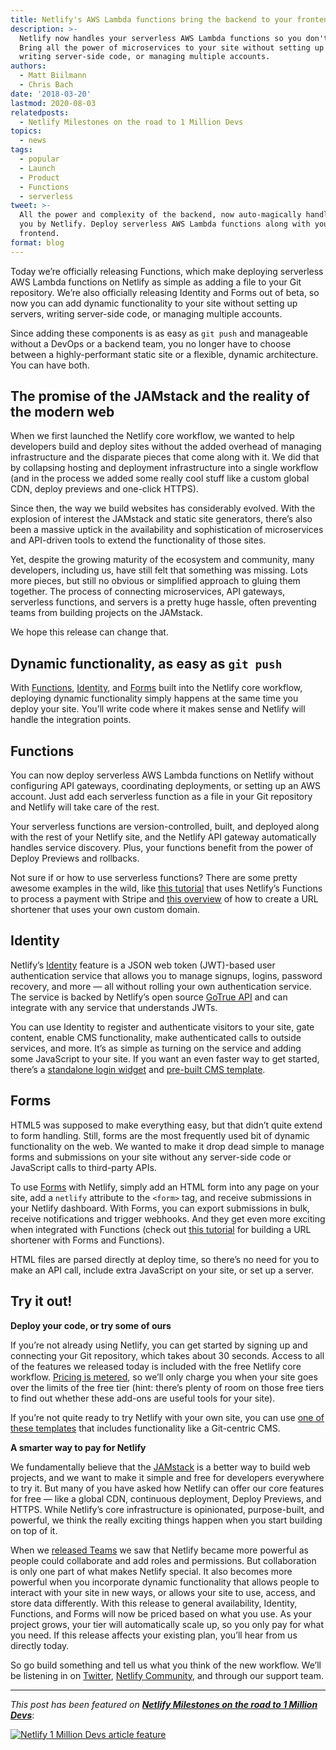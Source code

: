 ```yaml
---
title: Netlify's AWS Lambda functions bring the backend to your frontend workflow
description: >-
  Netlify now handles your serverless AWS Lambda functions so you don't have to.
  Bring all the power of microservices to your site without setting up servers,
  writing server-side code, or managing multiple accounts.
authors:
  - Matt Biilmann
  - Chris Bach
date: '2018-03-20'
lastmod: 2020-08-03
relatedposts:
  - Netlify Milestones on the road to 1 Million Devs
topics:
  - news
tags:
  - popular
  - Launch
  - Product
  - Functions
  - serverless
tweet: >-
  All the power and complexity of the backend, now auto-magically handled for
  you by Netlify. Deploy serverless AWS Lambda functions along with your
  frontend.
format: blog
---
```

Today we’re officially releasing Functions, which make deploying serverless AWS Lambda functions on Netlify as simple as adding a file to your Git repository. We’re also officially releasing Identity and Forms out of beta, so now you can add dynamic functionality to your site without setting up servers, writing server-side code, or managing multiple accounts.

Since adding these components is as easy as `git push` and manageable without a DevOps or a backend team, you no longer have to choose between a highly-performant static site or a flexible, dynamic architecture. You can have both.

## The promise of the JAMstack and the reality of the modern web

When we first launched the Netlify core workflow, we wanted to help developers build and deploy sites without the added overhead of managing infrastructure and the disparate pieces that come along with it. We did that by collapsing hosting and deployment infrastructure into a single workflow (and in the process we added some really cool stuff like a custom global CDN, deploy previews and one-click HTTPS).

Since then, the way we build websites has considerably evolved. With the explosion of interest the JAMstack and static site generators, there’s also been a massive uptick in the availability and sophistication of microservices and API-driven tools to extend the functionality of those sites.

Yet, despite the growing maturity of the ecosystem and community, many developers, including us, have still felt that something was missing. Lots more pieces, but still no obvious or simplified approach to gluing them together. The process of connecting microservices, API gateways, serverless functions, and servers is a pretty huge hassle, often preventing teams from building projects on the JAMstack.

We hope this release can change that.

## Dynamic functionality, as easy as `git push`

With [Functions](https://www.netlify.com/docs/functions), [Identity](https://www.netlify.com/docs/identity/), and [Forms](https://www.netlify.com/docs/form-handling/) built into the Netlify core workflow, deploying dynamic functionality simply happens at the same time you deploy your site. You’ll write code where it makes sense and Netlify will handle the integration points.

## Functions

You can now deploy serverless AWS Lambda functions on Netlify without configuring API gateways, coordinating deployments, or setting up an AWS account. Just add each serverless function as a file in your Git repository and Netlify will take care of the rest.

Your serverless functions are version-controlled, built, and deployed along with the rest of your Netlify site, and the Netlify API gateway automatically handles service discovery. Plus, your functions benefit from the power of Deploy Previews and rollbacks.

Not sure if or how to use serverless functions? There are some pretty awesome examples in the wild, like [this tutorial](https://macarthur.me/posts/building-a-lambda-function-with-netlify/) that uses Netlify’s Functions to process a payment with Stripe and [this overview](/blog/2018/03/19/create-your-own-url-shortener-with-netlifys-forms-and-functions/) of how to create a URL shortener that uses your own custom domain.

## Identity

Netlify’s [Identity](https://www.netlify.com/docs/identity/) feature is a JSON web token (JWT)-based user authentication service that allows you to manage signups, logins, password recovery, and more — all without rolling your own authentication service. The service is backed by Netlify’s open source [GoTrue API](https://github.com/netlify/gotrue) and can integrate with any service that understands JWTs.

You can use Identity to register and authenticate visitors to your site, gate content, enable CMS functionality, make authenticated calls to outside services, and more. It’s as simple as turning on the service and adding some JavaScript to your site. If you want an even faster way to get started, there’s a [standalone login widget](https://identity.netlify.com/) and [pre-built CMS template](https://app.netlify.com/start/deploy?repository=https://github.com/netlify-templates/one-click-hugo-cms&stack=cms#_ga=2.109621189.1985692033.1520268158-1359106690.1505249588).

## Forms

HTML5 was supposed to make everything easy, but that didn’t quite extend to form handling. Still, forms are the most frequently used bit of dynamic functionality on the web. We wanted to make it drop dead simple to manage forms and submissions on your site without any server-side code or JavaScript calls to third-party APIs.

To use [Forms](https://www.netlify.com/docs/form-handling/) with Netlify, simply add an HTML form into any page on your site, add a `netlify` attribute to the `<form>` tag, and receive submissions in your Netlify dashboard. With Forms, you can export submissions in bulk, receive notifications and trigger webhooks. And they get even more exciting when integrated with Functions (check out [this tutorial](https://www.netlify.com/blog/2018/03/19/create-your-own-url-shortener-with-netlifys-forms-and-functions/) for building a URL shortener with Forms and Functions).

HTML files are parsed directly at deploy time, so there’s no need for you to make an API call, include extra JavaScript on your site, or set up a server.

## Try it out!

**Deploy your code, or try some of ours**

If you’re not already using Netlify, you can get started by signing up and connecting your Git repository, which takes about 30 seconds. Access to all of the features we released today is included with the free Netlify core workflow. [Pricing is metered](https://www.netlify.com/pricing/), so we’ll only charge you when your site goes over the limits of the free tier (hint: there’s plenty of room on those free tiers to find out whether these add-ons are useful tools for your site).

If you’re not quite ready to try Netlify with your own site, you can use [one of](http://templates.netlify.com/) [these templates](http://templates.netlify.com/) that includes functionality like a Git-centric CMS.

**A smarter way to pay for Netlify**

We fundamentally believe that the [JAMstack](http://www.jamstack.org) is a better way to build web projects, and we want to make it simple and free for developers everywhere to try it. But many of you have asked how Netlify can offer our core features for free — like a global CDN, continuous deployment, Deploy Previews, and HTTPS. While Netlify’s core infrastructure is opinionated, purpose-built, and powerful, we think the really exciting things happen when you start building on top of it.

When we [released Teams](https://www.netlify.com/blog/2017/06/28/introducing-teams-new-features-and-an-update-to-our-plans/) we saw that Netlify became more powerful as people could collaborate and add roles and permissions. But collaboration is only one part of what makes Netlify special. It also becomes more powerful when you incorporate dynamic functionality that allows people to interact with your site in new ways, or allows your site to use, access, and store data differently. With this release to general availability, Identity, Functions, and Forms will now be priced based on what you use. As your project grows, your tier will automatically scale up, so you only pay for what you need. If this release affects your existing plan, you’ll hear from us directly today.

So go build something and tell us what you think of the new workflow. We’ll be listening in on [Twitter](https://twitter.com/netlify), [Netlify Community](https://community.netlify.com), and through our support team.

---

_This post has been featured on **[Netlify Milestones on the road to 1 Million Devs](https://www.netlify.com/blog/2020/08/03/netlify-milestones-on-the-road-to-1-million-devs/#launched-netlify-functions)**_:

[![Netlify 1 Million Devs article feature](/img/blog/featured-on-1-million-devs-banner.png)](https://www.netlify.com/blog/2020/08/03/netlify-milestones-on-the-road-to-1-million-devs/#launched-netlify-functions)
